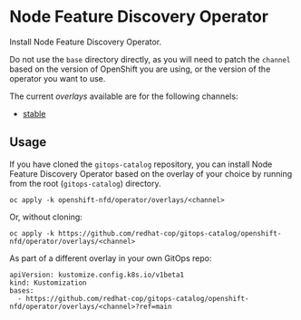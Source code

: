 # Node Feature Discovery Operator

Install Node Feature Discovery Operator.

Do not use the `base` directory directly, as you will need to patch the `channel` based on the version of OpenShift you are using, or the version of the operator you want to use.

The current *overlays* available are for the following channels:

* [stable](overlays/stable)

## Usage

If you have cloned the `gitops-catalog` repository, you can install Node Feature Discovery Operator based on the overlay of your choice by running from the root (`gitops-catalog`) directory.

```
oc apply -k openshift-nfd/operator/overlays/<channel>
```

Or, without cloning:

```
oc apply -k https://github.com/redhat-cop/gitops-catalog/openshift-nfd/operator/overlays/<channel>
```

As part of a different overlay in your own GitOps repo:

```
apiVersion: kustomize.config.k8s.io/v1beta1
kind: Kustomization
bases:
  - https://github.com/redhat-cop/gitops-catalog/openshift-nfd/operator/overlays/<channel>?ref=main
```
